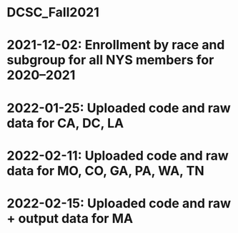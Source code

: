 # DCSC_Fall2021
# 2021-12-02: Enrollment by race and subgroup for all NYS members for 2020–2021
# 2022-01-25: Uploaded code and raw data for CA, DC, LA
# 2022-02-11: Uploaded code and raw data for MO, CO, GA, PA, WA, TN
# 2022-02-15: Uploaded code and raw + output data for MA
